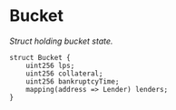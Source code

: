 # Bucket
*Struct holding bucket state.*


```solidity
struct Bucket {
    uint256 lps;
    uint256 collateral;
    uint256 bankruptcyTime;
    mapping(address => Lender) lenders;
}
```

